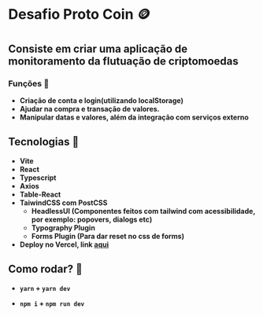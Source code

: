 # Desafio Proto Coin :coin:

## Consiste em criar uma aplicação de monitoramento da flutuação de criptomoedas

### Funções :thinking:

<strong>

- Criação de conta e login(utilizando localStorage)
- Ajudar na compra e transação de valores.
- Manipular datas e valores, além da integração com serviços externo

</strong>

## Tecnologias :crystal_ball:

<strong>

- Vite
- React
- Typescript
- Axios
- Table-React
- TaiwindCSS com PostCSS
  - HeadlessUI (Componentes feitos com tailwind com acessibilidade, por exemplo: popovers, dialogs etc)
  - Typography Plugin
  - Forms Plugin (Para dar reset no css de forms)
- Deploy no Vercel, link <a target="_BLANK" href="https://proto-coin.vercel.app/">aqui</a>

</strong>

## Como rodar? :flashlight:

<strong>

- `yarn` + `yarn dev`

- `npm i` + `npm run dev`
  </strong>
